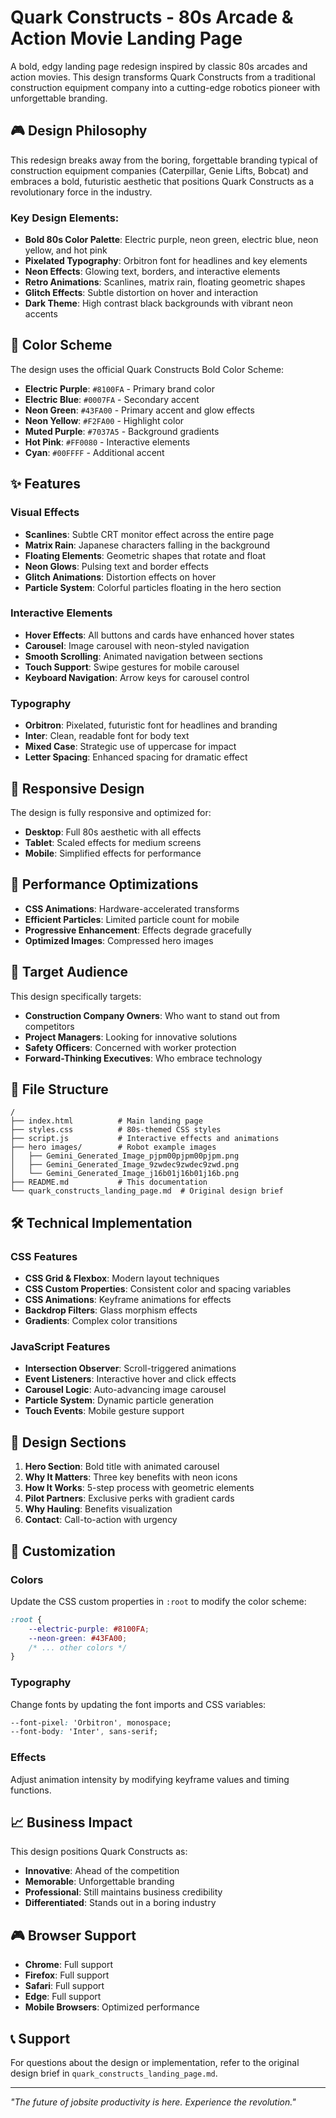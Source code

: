 # Quark Constructs - 80s Arcade & Action Movie Landing Page

A bold, edgy landing page redesign inspired by classic 80s arcades and action movies. This design transforms Quark Constructs from a traditional construction equipment company into a cutting-edge robotics pioneer with unforgettable branding.

## 🎮 Design Philosophy

This redesign breaks away from the boring, forgettable branding typical of construction equipment companies (Caterpillar, Genie Lifts, Bobcat) and embraces a bold, futuristic aesthetic that positions Quark Constructs as a revolutionary force in the industry.

### Key Design Elements:
- **Bold 80s Color Palette**: Electric purple, neon green, electric blue, neon yellow, and hot pink
- **Pixelated Typography**: Orbitron font for headlines and key elements
- **Neon Effects**: Glowing text, borders, and interactive elements
- **Retro Animations**: Scanlines, matrix rain, floating geometric shapes
- **Glitch Effects**: Subtle distortion on hover and interaction
- **Dark Theme**: High contrast black backgrounds with vibrant neon accents

## 🎨 Color Scheme

The design uses the official Quark Constructs Bold Color Scheme:

- **Electric Purple**: `#8100FA` - Primary brand color
- **Electric Blue**: `#0007FA` - Secondary accent
- **Neon Green**: `#43FA00` - Primary accent and glow effects
- **Neon Yellow**: `#F2FA00` - Highlight color
- **Muted Purple**: `#7037A5` - Background gradients
- **Hot Pink**: `#FF0080` - Interactive elements
- **Cyan**: `#00FFFF` - Additional accent

## ✨ Features

### Visual Effects
- **Scanlines**: Subtle CRT monitor effect across the entire page
- **Matrix Rain**: Japanese characters falling in the background
- **Floating Elements**: Geometric shapes that rotate and float
- **Neon Glows**: Pulsing text and border effects
- **Glitch Animations**: Distortion effects on hover
- **Particle System**: Colorful particles floating in the hero section

### Interactive Elements
- **Hover Effects**: All buttons and cards have enhanced hover states
- **Carousel**: Image carousel with neon-styled navigation
- **Smooth Scrolling**: Animated navigation between sections
- **Touch Support**: Swipe gestures for mobile carousel
- **Keyboard Navigation**: Arrow keys for carousel control

### Typography
- **Orbitron**: Pixelated, futuristic font for headlines and branding
- **Inter**: Clean, readable font for body text
- **Mixed Case**: Strategic use of uppercase for impact
- **Letter Spacing**: Enhanced spacing for dramatic effect

## 📱 Responsive Design

The design is fully responsive and optimized for:
- **Desktop**: Full 80s aesthetic with all effects
- **Tablet**: Scaled effects for medium screens
- **Mobile**: Simplified effects for performance

## 🚀 Performance Optimizations

- **CSS Animations**: Hardware-accelerated transforms
- **Efficient Particles**: Limited particle count for mobile
- **Progressive Enhancement**: Effects degrade gracefully
- **Optimized Images**: Compressed hero images

## 🎯 Target Audience

This design specifically targets:
- **Construction Company Owners**: Who want to stand out from competitors
- **Project Managers**: Looking for innovative solutions
- **Safety Officers**: Concerned with worker protection
- **Forward-Thinking Executives**: Who embrace technology

## 📁 File Structure

```
/
├── index.html          # Main landing page
├── styles.css          # 80s-themed CSS styles
├── script.js           # Interactive effects and animations
├── hero images/        # Robot example images
│   ├── Gemini_Generated_Image_pjpm00pjpm00pjpm.png
│   ├── Gemini_Generated_Image_9zwdec9zwdec9zwd.png
│   └── Gemini_Generated_Image_j16b01j16b01j16b.png
├── README.md           # This documentation
└── quark_constructs_landing_page.md  # Original design brief
```

## 🛠️ Technical Implementation

### CSS Features
- **CSS Grid & Flexbox**: Modern layout techniques
- **CSS Custom Properties**: Consistent color and spacing variables
- **CSS Animations**: Keyframe animations for effects
- **Backdrop Filters**: Glass morphism effects
- **Gradients**: Complex color transitions

### JavaScript Features
- **Intersection Observer**: Scroll-triggered animations
- **Event Listeners**: Interactive hover and click effects
- **Carousel Logic**: Auto-advancing image carousel
- **Particle System**: Dynamic particle generation
- **Touch Events**: Mobile gesture support

## 🎨 Design Sections

1. **Hero Section**: Bold title with animated carousel
2. **Why It Matters**: Three key benefits with neon icons
3. **How It Works**: 5-step process with geometric elements
4. **Pilot Partners**: Exclusive perks with gradient cards
5. **Why Hauling**: Benefits visualization
6. **Contact**: Call-to-action with urgency

## 🔧 Customization

### Colors
Update the CSS custom properties in `:root` to modify the color scheme:

```css
:root {
    --electric-purple: #8100FA;
    --neon-green: #43FA00;
    /* ... other colors */
}
```

### Typography
Change fonts by updating the font imports and CSS variables:

```css
--font-pixel: 'Orbitron', monospace;
--font-body: 'Inter', sans-serif;
```

### Effects
Adjust animation intensity by modifying keyframe values and timing functions.

## 📈 Business Impact

This design positions Quark Constructs as:
- **Innovative**: Ahead of the competition
- **Memorable**: Unforgettable branding
- **Professional**: Still maintains business credibility
- **Differentiated**: Stands out in a boring industry

## 🎮 Browser Support

- **Chrome**: Full support
- **Firefox**: Full support
- **Safari**: Full support
- **Edge**: Full support
- **Mobile Browsers**: Optimized performance

## 📞 Support

For questions about the design or implementation, refer to the original design brief in `quark_constructs_landing_page.md`.

---

*"The future of jobsite productivity is here. Experience the revolution."*

